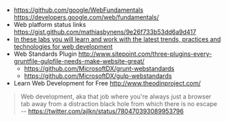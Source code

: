 - https://github.com/google/WebFundamentals https://developers.google.com/web/fundamentals/
- Web platform status links https://gist.github.com/mathiasbynens/9e26f733b53dd6a9d417
- [In these labs you will learn and work with the latest trends, practices and technologies for web development](https://github.com/deltakosh/interoperable-web-development/)
- Web Standards Plugin http://www.sitepoint.com/three-plugins-every-gruntfile-gulpfile-needs-make-website-great/
  - https://github.com/MicrosoftDX/grunt-webstandards
  - https://github.com/MicrosoftDX/gulp-webstandards
- Learn Web Development for Free http://www.theodinproject.com/

> Web development, aka that job where you're always just a browser tab away from a distraction black hole from which there is no escape
> -- https://twitter.com/ajlkn/status/780470393089953796
